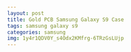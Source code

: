 ```yaml
---
layout: post
title: Gold PCB Samsung Galaxy S9 Case
tags: samsung galaxy s9
categories: samsung
img: 1y4r1QDV0Y_s4Odx2KMfrg-6TRzGsLUjp
---
```

